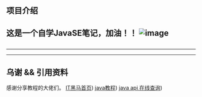 项目介绍
---------------------------------------------------------------------------------------------------------------------------------------------------------------------------------------
这是一个自学JavaSE笔记，加油！！
![image](https://github.com/An53657/javaSE/blob/main/Pictures/Wallpaper/9252d07840f02c1e2d2a40c222507bbe727af9200191d3fefee0d963d36ff84a.0.PNG)
---------------------------------------------------------------------------------------------------------------------------------------------------------------------------------------
##  
---------------------------------------------------------------------------------------------------------------------------------------------------------------------------------------
---------------------------------------------------------------------------------------------------------------------------------------------------------------------------------------
##  乌谢 && 引用资料
感谢分享教程的大佬们。
[IT黑马首页](https://space.bilibili.com/37974444))
[java教程]( https://www.bilibili.com/video/BV17F411T7Ao/?spm_id_from=333.1387.favlist.content.click&vd_source=6c942b16cbc2fc956585136ac4ffc82b ))
[java api 在线查询]( https://doc.qzxdp.cn/jdk/17/zh/api/index.html))
